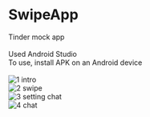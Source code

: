# SwipeApp
Tinder mock app<br>
<br>
Used Android Studio<br>
To use, install APK on an Android device<br>
<br>
![1 intro](https://user-images.githubusercontent.com/32786237/38479091-28b52b9c-3c11-11e8-9716-498da11fc43f.png)<br>
![2 swipe](https://user-images.githubusercontent.com/32786237/38479095-2c8c16a4-3c11-11e8-84b9-c2598b2c0917.png)<br>
![3 setting chat](https://user-images.githubusercontent.com/32786237/38479099-2fc51aa0-3c11-11e8-9398-8351cff05010.png)<br>
![4 chat](https://user-images.githubusercontent.com/32786237/38479101-31a0e3e0-3c11-11e8-8903-2113916e7315.png)<br>
